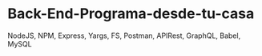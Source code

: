 # Back-End-Programa-desde-tu-casa
 NodeJS, NPM, Express, Yargs, FS, Postman, APIRest, GraphQL, Babel, MySQL
